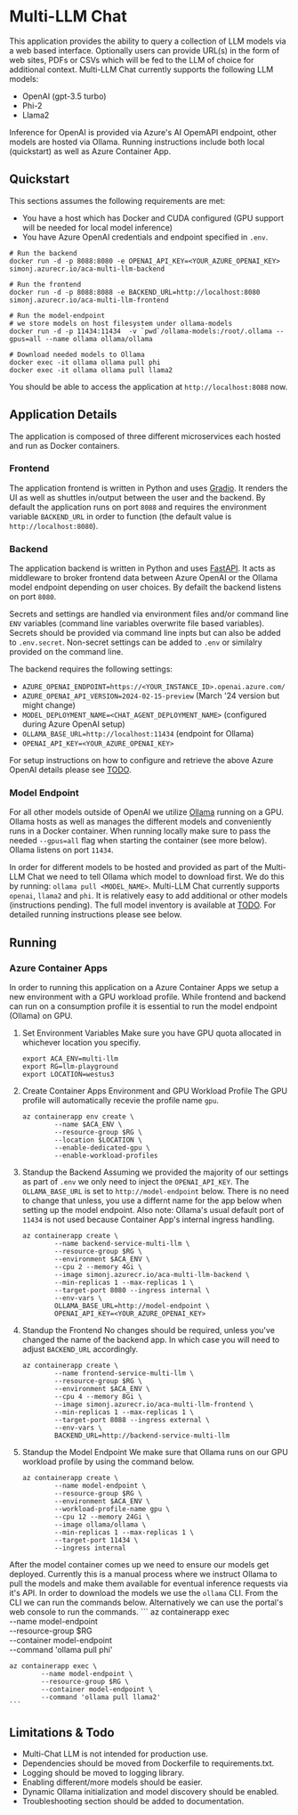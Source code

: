 # Multi-LLM Chat

This application provides the ability to query a collection of LLM models via a web based interface. Optionally users can provide URL(s) in the form of web sites, PDFs or CSVs which will be fed to the LLM of choice for additional context. Multi-LLM Chat currently supports the following LLM models:

* OpenAI (gpt-3.5 turbo)
* Phi-2
* Llama2

Inference for OpenAI is provided via Azure's AI OpemAPI endpoint, other models are hosted via Ollama. Running instructions include both local (quickstart) as well as Azure Container App.


## Quickstart

This sections assumes the following requirements are met:
- You have a host which has Docker and CUDA configured (GPU support will be needed for local model inference)
- You have Azure OpenAI credentials and endpoint specified in `.env`.

```
# Run the backend
docker run -d -p 8088:8080 -e OPENAI_API_KEY=<YOUR_AZURE_OPENAI_KEY> simonj.azurecr.io/aca-multi-llm-backend

# Run the frontend
docker run -d -p 8088:8088 -e BACKEND_URL=http://localhost:8080 simonj.azurecr.io/aca-multi-llm-frontend

# Run the model-endpoint
# we store models on host filesystem under ollama-models
docker run -d -p 11434:11434  -v `pwd`/ollama-models:/root/.ollama --gpus=all --name ollama ollama/ollama 

# Download needed models to Ollama
docker exec -it ollama ollama pull phi
docker exec -it ollama ollama pull llama2
```
You should be able to access the application at `http://localhost:8088` now.


## Application Details

The application is composed of three different microservices each hosted and run as Docker containers. 

### Frontend

The application frontend is written in Python and uses [Gradio](https://grad.io). It renders the UI as well as shuttles in/output between the user and the backend. By default the application runs on port `8088` and requires the environment variable `BACKEND_URL` in order to function (the default value is `http://localhost:8080`).

### Backend

The application backend is written in Python and uses [FastAPI](https://fastapi.org). It acts as middleware to broker frontend data between Azure OpenAI or the Ollama model endpoint depending on user choices. By defailt the backend listens on port `8080`.

Secrets and settings are handled via environment files and/or command line `ENV` variables (command line variables overwrite file based variables). Secrets should be provided via command line inpts but can also be added to `.env.secret`.
Non-secret settings can be added to `.env` or similalry provided on the command line.

The backend requires the following settings:
* `AZURE_OPENAI_ENDPOINT=https://<YOUR_INSTANCE_ID>.openai.azure.com/`
* `AZURE_OPENAI_API_VERSION=2024-02-15-preview` (March '24 version but might change)
* `MODEL_DEPLOYMENT_NAME=<CHAT_AGENT_DEPLOYMENT_NAME>` (configured during Azure OpenAI setup)
* `OLLAMA_BASE_URL=http://localhost:11434` (endpoint for Ollama)
* `OPENAI_API_KEY=<YOUR_AZURE_OPENAI_KEY>`

For setup instructions on how to configure and retrieve the above Azure OpenAI details please see [TODO](TODO).

### Model Endpoint

For all other models outside of OpenAI we utilize [Ollama]() running on a GPU. Ollama hosts as well as manages the different models and conveniently runs in a Docker container. When running locally make sure to pass the needed `--gpus=all` flag when starting the container (see more below). Ollama listens on port `11434`.

In order for different models to be hosted and provided as part of the Multi-LLM Chat we need to tell Ollama which model to download first. We do this by running: `ollama pull <MODEL_NAME>`. Multi-LLM Chat currently supports `openai`, `llama2` and `phi`. It is relatively easy to add additional or other models (instructions pending). The full model inventory is available at [TODO](TODO). For detailed running instructions please see below.


## Running

### Azure Container Apps

In order to running this application on a Azure Container Apps we setup a new environment with a GPU workload profile. While frontend and backend can run on a consumption profile it is essential to run the model endpoint (Ollama) on GPU.

1. Set Environment Variables
Make sure you have GPU quota allocated in whichever location you specifiy.
    ```
    export ACA_ENV=multi-llm
    export RG=llm-playground
    export LOCATION=westus3
    ```
1. Create Container Apps Environment and GPU Workload Profile
The GPU profile will automatically recevie the profile name `gpu`.
    ```
    az containerapp env create \
            --name $ACA_ENV \
            --resource-group $RG \
            --location $LOCATION \
            --enable-dedicated-gpu \
            --enable-workload-profiles
    ```
1. Standup the Backend
Assuming we provided the majority of our settings as part of `.env` we only need to inject the `OPENAI_API_KEY`. The `OLLAMA_BASE_URL` is set to `http://model-endpoint` below. There is no need to change that unless, you use a differnt name for the app below when setting up the model endpoint. Also note: Ollama's usual default port of `11434` is not used because Container App's internal ingress handling.
    ```
    az containerapp create \
            --name backend-service-multi-llm \
            --resource-group $RG \
            --environment $ACA_ENV \
            --cpu 2 --memory 4Gi \
            --image simonj.azurecr.io/aca-multi-llm-backend \
            --min-replicas 1 --max-replicas 1 \
            --target-port 8080 --ingress internal \
            --env-vars \
            OLLAMA_BASE_URL=http://model-endpoint \
            OPENAI_API_KEY=<YOUR_AZURE_OPENAI_KEY>   
    ```
1. Standup the Frontend
No changes should be required, unless you've changed the name of the backend app. In which case you will need to adjust `BACKEND_URL` accordingly.
    ```
    az containerapp create \
            --name frontend-service-multi-llm \
            --resource-group $RG \
            --environment $ACA_ENV \
            --cpu 4 --memory 8Gi \
            --image simonj.azurecr.io/aca-multi-llm-frontend \
            --min-replicas 1 --max-replicas 1 \
            --target-port 8088 --ingress external \ 
            --env-vars \
            BACKEND_URL=http://backend-service-multi-llm
    ```
1. Standup the Model Endpoint
We make sure that Ollama runs on our GPU workload profile by using the command below.
    ```
    az containerapp create \
            --name model-endpoint \
            --resource-group $RG \
            --environment $ACA_ENV \
            --workload-profile-name gpu \
            --cpu 12 --memory 24Gi \
            --image ollama/ollama \
            --min-replicas 1 --max-replicas 1 \
            --target-port 11434 \
            --ingress internal
    ```
After the model container comes up we need to ensure our models get deployed. Currently this is a manual process where we instruct Ollama to pull the models and make them available for eventual inference requests via it's API. In order to download the models we use the `ollama` CLI. From the CLI we can run the commands below. Alternatively we can use the portal's web console to run the commands.
    ```
    az containerapp exec \
            --name model-endpoint \
            --resource-group $RG \
            --container model-endpoint \
            --command 'ollama pull phi'

    az containerapp exec \
            --name model-endpoint \
            --resource-group $RG \
            --container model-endpoint \
            --command 'ollama pull llama2'
    ```

## Limitations & Todo
* Multi-Chat LLM is not intended for production use.
* Dependencies should be moved from Dockerfile to requirements.txt.
* Logging should be moved to logging library.
* Enabling different/more models should be easier.
* Dynamic Ollama initialization and model discovery should be enabled.
* Troubleshooting section should be added to documentation.